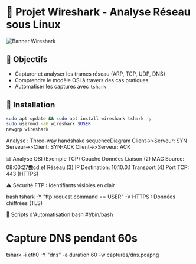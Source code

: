 # 🦈 Projet Wireshark - Analyse Réseau sous Linux

![Banner Wireshark](https://www.wireshark.org/assets/images/wsrk-banner@2x.png)

## 📌 Objectifs
- Capturer et analyser les trames réseau (ARP, TCP, UDP, DNS)
- Comprendre le modèle OSI à travers des cas pratiques
- Automatiser les captures avec `tshark`

## 🚀 Installation
```bash
sudo apt update && sudo apt install wireshark tshark -y
sudo usermod -aG wireshark $USER
newgrp wireshark
```
Analyse : Three-way handshake
sequenceDiagram
    Client->>Serveur: SYN
    Serveur->>Client: SYN-ACK
    Client->>Serveur: ACK


📊 Analyse OSI (Exemple TCP)
Couche	Données
Liaison (2)	MAC Source: 08:00:27:ab:cd:ef
Réseau (3)	IP Destination: 10.10.0.1
Transport (4)	Port TCP: 443 (HTTPS)



⚠️ Sécurité
FTP : Identifiants visibles en clair

bash
tshark -Y "ftp.request.command == USER" -V
HTTPS : Données chiffrées (TLS)

🤖 Scripts d'Automatisation
bash
#!/bin/bash
# Capture DNS pendant 60s
tshark -i eth0 -Y "dns" -a duration:60 -w captures/dns.pcapng
